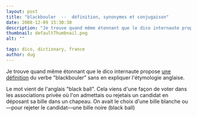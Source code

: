 ```yaml
---
layout: post
title: "blackbouler  --  définition, synonymes et conjugaison"
date: 2008-12-09 15:30:30
description: "Je trouve quand même étonnant que le dico internaute propose une définition du verbe &#8220;blackbouler&#8221; sans en expliquer l&#8217;étymologie anglaise. Le mot vient de l&#8217;anglais &#8220;black ball&#8221;. Cela viens d&#8217;une façon de voter dans les associations privée où l&#8217;on admettais&#8230;"
thumbnail: defaultThumbnail.png
alt: ""

tags: dico, dictionary, france
author: dug
---
```


<p>Je trouve quand même étonnant que le dico internaute propose <a href="http://www.linternaute.com/dictionnaire/fr/definition/blackbouler/">une définition</a> du verbe "blackbouler" sans en expliquer l'étymologie anglaise.</p>

<p>Le mot vient de l'anglais "black ball". Cela viens d'une façon de voter dans les associations privée où l'on admettais ou rejetais un candidat en déposant sa bille dans un chapeau. On avait le choix d'une bille blanche ou&mdash;pour rejeter le candidat&mdash;une bille noire (black ball)</p>
